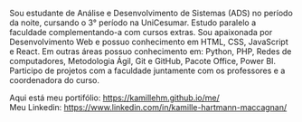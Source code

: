 <!--
**KamilleHM/KamilleHM** is a ✨ _special_ ✨ repository because its `README.md` (this file) appears on your GitHub profile.

Here are some ideas to get you started:

- 🔭 I’m currently working on ...
- 🌱 I’m currently learning ...
- 👯 I’m looking to collaborate on ...
- 🤔 I’m looking for help with ...
- 💬 Ask me about ...
- 📫 How to reach me: ...
- 😄 Pronouns: ...
- ⚡ Fun fact: ...
-->

 Sou estudante de Análise e Desenvolvimento de Sistemas (ADS) no período da noite, cursando o 3° período na UniCesumar. Estudo paralelo a faculdade complementando-a com cursos extras.
Sou apaixonada por Desenvolvimento Web e possuo conhecimento em HTML, CSS, JavaScript e React.
Em outras áreas possuo conhecimento em: Python, PHP, Redes de computadores, Metodologia Ágil,  Git e GitHub, Pacote Office, Power BI.
Participo de projetos com a faculdade juntamente com os professores e a coordenadora do curso.

Aqui está meu portifólio:  https://kamillehm.github.io/me/ <br>
Meu Linkedin: https://www.linkedin.com/in/kamille-hartmann-maccagnan/
